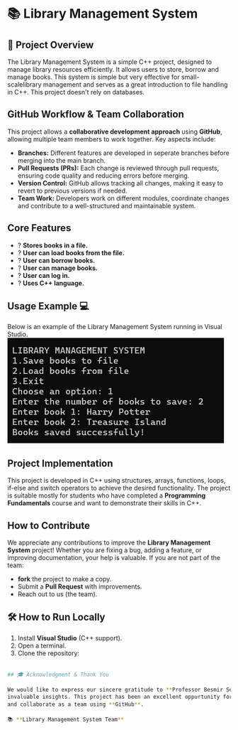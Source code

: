 # 📚 Library Management System

## 📌 Project Overview

The Library Management System is a simple C++ project, designed to manage library resources
efficiently. It allows users to store, borrow and manage books. This system is simple but very
effective for small-scalelibrary management and serves as a great introduction to file handling in C++.
This project doesn't rely on databases.

## GitHub Workflow & Team Collaboration

This project allows a **collaborative development approach** using **GitHub**, allowing multiple team members
to work together.
Key aspects include:
- **Branches:** Different features are developed in seperate branches before merging into the main branch.
- **Pull Requests (PRs):** Each change is reviewed through pull requests, ensuring code quality and reducing errors before merging.
- **Version Control:** GitHub allows tracking all changes, making it easy to revert to previous versions if needed.
- **Team Work:** Developers work on different modules, coordinate changes and contribute to a well-structured and maintainable system.

## **Core Features**
- ? **Stores books in a file.** 
- ? **User can load books from the file.**
- ? **User can borrow books.**
- ? **User can manage books.**
- ? **User can log in.**
- ? **Uses C++ language.**

## Usage Example 💻

Below is an example of the Library Management System running in Visual Studio.
![Library Management System in Visual Studio](Librarym/Screenshot-1.png)

## Project Implementation

This project is developed in C++ using structures, arrays, functions, loops, if-else and switch
operators to achieve the desired functionality. The project is suitable mostly for students who have
completed a **Programming Fundamentals** course and want to demonstrate their skills in C++.

## How to Contribute

We appreciate any contributions to improve the **Library Management System** project! Whether you are
fixing a bug, adding a feature, or improving documentation, your help is valuable.
If you are not part of the team:
- **fork** the project to make a copy.
- Submit a **Pull Request** with improvements.
- Reach out to us (the team). 

## 🛠 How to Run Locally

1. Install **Visual Studio** (C++ support).
2. Open a terminal.
3. Clone the repository:

```sh git clone https://github.com/Diona-coder1/LibraryManagementSystem.git

## 🎓 Acknowledgment & Thank You

We would like to express our sincere gratitude to **Professor Besmir Sejdiu** for their guidance and
invaluable insights. This project has been an excellent oppurtunity for us to apply our **C++ programming skills**
and collaborate as a team using **GitHub**. 

📚 **Library Management System Team**
